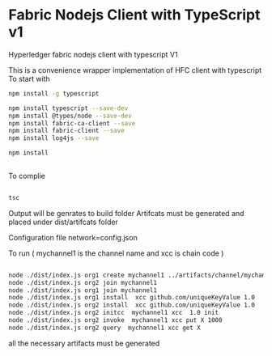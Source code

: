 # Fabric Nodejs Client with TypeScript v1
Hyperledger fabric nodejs client with typescript V1 

This is a convenience wrapper implementation of HFC client with typescript
To start with 

```sh
npm install -g typescript

npm install typescript --save-dev
npm install @types/node --save-dev
npm install fabric-ca-client --save
npm install fabric-client --save
npm install log4js --save

npm install
 
```

To complie

```sh

tsc

```
Output will be genrates to build folder
Artifcats must be generated and placed under dist/artifcats folder

Configuration file network=config.json

To run ( mychannel1 is the channel name and xcc is chain code ) 

```sh

node ./dist/index.js org1 create mychannel1 ../artifacts/channel/mychannel1.tx
node ./dist/index.js org2 join mychannel1
node ./dist/index.js org1 join mychannel1
node ./dist/index.js org1 install  xcc github.com/uniqueKeyValue 1.0
node ./dist/index.js org2 install  xcc github.com/uniqueKeyValue 1.0
node ./dist/index.js org2 initcc  mychannel1 xcc  1.0 init
node ./dist/index.js org2 invoke  mychannel1 xcc put X 1000
node ./dist/index.js org2 query  mychannel1 xcc get X


```
all the necessary artifacts must be generated


